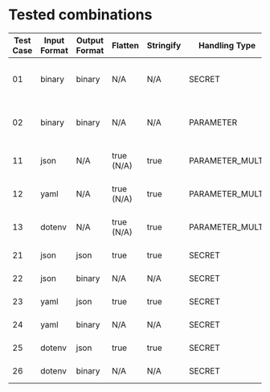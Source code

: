 # Tested combinations

| Test Case | Input Format | Output Format | Flatten    | Stringify | Handling Type   | Expected Behavior                      |
| --------- | ------------ | ------------- | ---------- | --------- | --------------- | -------------------------------------- |
| 01        | binary       | binary        | N/A        | N/A       | SECRET          | No transformation, raw binary output   |
| 02        | binary       | binary        | N/A        | N/A       | PARAMETER       | No transformation, raw binary output   |
| 11        | json         | N/A           | true (N/A) | true      | PARAMETER_MULTI | Outputformat allways map[string]string |
| 12        | yaml         | N/A           | true (N/A) | true      | PARAMETER_MULTI | Outputformat allways map[string]string |
| 13        | dotenv       | N/A           | true (N/A) | true      | PARAMETER_MULTI | Outputformat allways map[string]string |
| 21        | json         | json          | true       | true      | SECRET          | Stringified, Flattened JSON            |
| 22        | json         | binary        | N/A        | N/A       | SECRET          | RAW Input is output                    |
| 23        | yaml         | json          | true       | true      | SECRET          | Stringified, Flattened JSON            |
| 24        | yaml         | binary        | N/A        | N/A       | SECRET          | RAW Input is output                    |
| 25        | dotenv       | json          | true       | true      | SECRET          | Stringified, Flattened JSON            |
| 26        | dotenv       | binary        | N/A        | N/A       | SECRET          | RAW Input is output                    |
